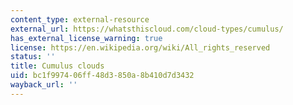 ```yaml
---
content_type: external-resource
external_url: https://whatsthiscloud.com/cloud-types/cumulus/
has_external_license_warning: true
license: https://en.wikipedia.org/wiki/All_rights_reserved
status: ''
title: Cumulus clouds
uid: bc1f9974-06ff-48d3-850a-8b410d7d3432
wayback_url: ''
---
```

